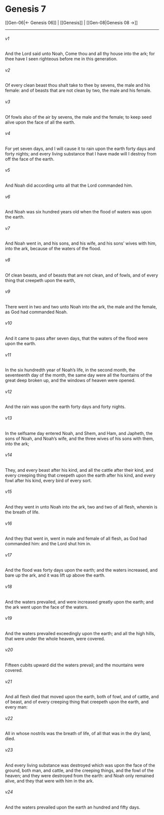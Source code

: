 # Genesis 7

[[Gen-06|← Genesis 06]] | [[Genesis]] | [[Gen-08|Genesis 08 →]]
***

###### v1
And the Lord said unto Noah, Come thou and all thy house into the ark; for thee have I seen righteous before me in this generation.
###### v2
Of every clean beast thou shalt take to thee by sevens, the male and his female: and of beasts that are not clean by two, the male and his female.
###### v3
Of fowls also of the air by sevens, the male and the female; to keep seed alive upon the face of all the earth.
###### v4
For yet seven days, and I will cause it to rain upon the earth forty days and forty nights; and every living substance that I have made will I destroy from off the face of the earth.
###### v5
And Noah did according unto all that the Lord commanded him.
###### v6
And Noah was six hundred years old when the flood of waters was upon the earth.
###### v7
And Noah went in, and his sons, and his wife, and his sons’ wives with him, into the ark, because of the waters of the flood.
###### v8
Of clean beasts, and of beasts that are not clean, and of fowls, and of every thing that creepeth upon the earth,
###### v9
There went in two and two unto Noah into the ark, the male and the female, as God had commanded Noah.
###### v10
And it came to pass after seven days, that the waters of the flood were upon the earth.
###### v11
In the six hundredth year of Noah’s life, in the second month, the seventeenth day of the month, the same day were all the fountains of the great deep broken up, and the windows of heaven were opened.
###### v12
And the rain was upon the earth forty days and forty nights.
###### v13
In the selfsame day entered Noah, and Shem, and Ham, and Japheth, the sons of Noah, and Noah’s wife, and the three wives of his sons with them, into the ark;
###### v14
They, and every beast after his kind, and all the cattle after their kind, and every creeping thing that creepeth upon the earth after his kind, and every fowl after his kind, every bird of every sort.
###### v15
And they went in unto Noah into the ark, two and two of all flesh, wherein is the breath of life.
###### v16
And they that went in, went in male and female of all flesh, as God had commanded him: and the Lord shut him in.
###### v17
And the flood was forty days upon the earth; and the waters increased, and bare up the ark, and it was lift up above the earth.
###### v18
And the waters prevailed, and were increased greatly upon the earth; and the ark went upon the face of the waters.
###### v19
And the waters prevailed exceedingly upon the earth; and all the high hills, that were under the whole heaven, were covered.
###### v20
Fifteen cubits upward did the waters prevail; and the mountains were covered.
###### v21
And all flesh died that moved upon the earth, both of fowl, and of cattle, and of beast, and of every creeping thing that creepeth upon the earth, and every man:
###### v22
All in whose nostrils was the breath of life, of all that was in the dry land, died.
###### v23
And every living substance was destroyed which was upon the face of the ground, both man, and cattle, and the creeping things, and the fowl of the heaven; and they were destroyed from the earth: and Noah only remained alive, and they that were with him in the ark.
###### v24
And the waters prevailed upon the earth an hundred and fifty days. 
